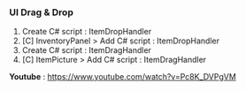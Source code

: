 ### **UI Drag & Drop**

1. Create C# script : ItemDropHandler
2. [C] InventoryPanel > Add C# script : ItemDropHandler
3.  Create C# script : ItemDragHandler
4. [C] ItemPicture > Add C# script : ItemDragHandler

**Youtube** : https://www.youtube.com/watch?v=Pc8K_DVPgVM
